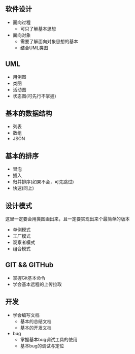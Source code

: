 ## 软件设计
* 面向过程
  * 可只了解基本思想
* 面向对象
  * 需要了解面向对象思想的基本
  * 结合UML类图

## UML
* 用例图
* 类图
* 活动图
* 状态图(可先行不掌握)
 ## 基本的数据结构
* 列表
* 数组
* JSON
 ## 基本的排序
* 冒泡
* 插入
* 归并排序(如果不会，可先跳过)
* 快速(同上)
 ## 设计模式
这里一定要会用类图画出来，且一定要实现出来个最简单的版本
* 单例模式
* 工厂模式
* 观察者模式
* 组合模式
 ## GIT && GITHub
* 掌握Git基本命令
* 学会基本远程的上传拉取
 ## 开发
* 学会编写文档
  * 基本的总结文档
  * 基本的开发文档
* bug
  * 掌握基本bug调试工具的使用
  * 基本bug的调试与定位